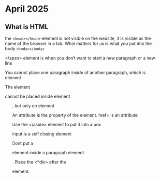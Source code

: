 # April 2025

## What is HTML

the `<head></head>` element is not visible on the website, it is visible as the name of the browser in a tab.
What matters for us is what you put into the body `<body></body>`

<\span> element is when you don’t want to start a new paragraph or a new line

You cannot place one paragraph inside of another paragraph, which is element </p>

The element <p> cannot be placed inside element <ul>, but only on element </li>

An attribute is the property of the element. href= is an attribute

Use the <\aside> element to put it into a box

Input is a self closing element

Dont put a <div> element inside a paragraph element <p>. Place the <\*div> after the <p> element.
